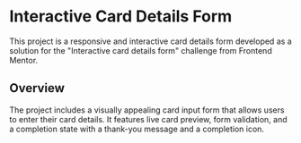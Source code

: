 # Interactive Card Details Form

This project is a responsive and interactive card details form developed as a solution for the "Interactive card details form" challenge from Frontend Mentor.

## Overview

The project includes a visually appealing card input form that allows users to enter their card details. It features live card preview, form validation, and a completion state with a thank-you message and a completion icon.
